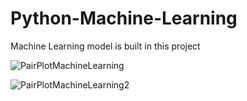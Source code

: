 # Python-Machine-Learning

Machine Learning model is built in this project

![PairPlotMachineLearning](https://user-images.githubusercontent.com/113489022/210681688-d0d03e3a-8434-440b-aeee-a5f143ef0cb8.png)


![PairPlotMachineLearning2](https://user-images.githubusercontent.com/113489022/210681697-c49f48a4-8b72-4112-b273-0c735116e67b.png)


